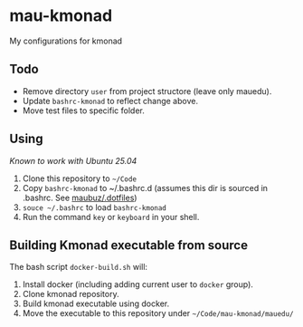 # mau-kmonad
My configurations for kmonad

## Todo
- Remove directory `user` from project structore (leave only mauedu).
- Update `bashrc-kmonad` to reflect change above.
- Move test files to specific folder.

## Using
_Known to work with Ubuntu 25.04_

1. Clone this repository to `~/Code`
2. Copy `bashrc-kmonad` to ~/.bashrc.d (assumes this dir is sourced in .bashrc. See [maubuz/.dotfiles](https://github.com/maubuz/.dotfiles))
3. `souce ~/.bashrc` to load `bashrc-kmonad`
4. Run the command `key` or `keyboard` in your shell.

## Building Kmonad executable from source
The bash script `docker-build.sh` will:
1. Install docker (including adding current user to `docker` group).
2. Clone kmonad repository.
3. Build kmonad executable using docker.
4. Move the executable to this repository under `~/Code/mau-kmonad/mauedu/`
